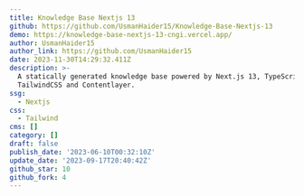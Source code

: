 ```yaml
---
title: Knowledge Base Nextjs 13
github: https://github.com/UsmanHaider15/Knowledge-Base-Nextjs-13
demo: https://knowledge-base-nextjs-13-cngi.vercel.app/
author: UsmanHaider15
author_link: https://github.com/UsmanHaider15
date: 2023-11-30T14:29:32.411Z
description: >-
  A statically generated knowledge base powered by Next.js 13, TypeScript,
  TailwindCSS and Contentlayer.
ssg:
  - Nextjs
css:
  - Tailwind
cms: []
category: []
draft: false
publish_date: '2023-06-10T00:32:10Z'
update_date: '2023-09-17T20:40:42Z'
github_star: 10
github_fork: 4
---
```

